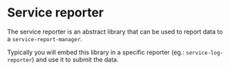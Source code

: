 # Service reporter

The service reporter is an abstract library that can be used to report data to
a `service-report-manager`.

Typically you will embed this library in a specific reporter
(eg.: `service-log-reporter`) and use it to submit the data.